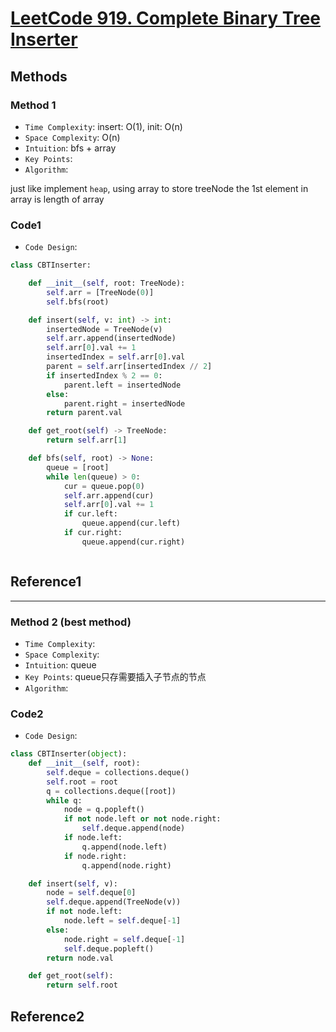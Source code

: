 # [LeetCode 919. Complete Binary Tree Inserter](https://leetcode-cn.com/problems/complete-binary-tree-inserter/)

## Methods

### Method 1

* `Time Complexity`: insert: O(1), init: O(n)
* `Space Complexity`: O(n)
* `Intuition`: bfs + array
* `Key Points`:
* `Algorithm`:

just like implement `heap`, using array to store treeNode
the 1st element in array is length of array

### Code1

* `Code Design`:

```python
class CBTInserter:

    def __init__(self, root: TreeNode):
        self.arr = [TreeNode(0)]
        self.bfs(root)

    def insert(self, v: int) -> int:
        insertedNode = TreeNode(v)
        self.arr.append(insertedNode)
        self.arr[0].val += 1
        insertedIndex = self.arr[0].val
        parent = self.arr[insertedIndex // 2]
        if insertedIndex % 2 == 0:
            parent.left = insertedNode
        else:
            parent.right = insertedNode
        return parent.val

    def get_root(self) -> TreeNode:
        return self.arr[1]

    def bfs(self, root) -> None:
        queue = [root]
        while len(queue) > 0:
            cur = queue.pop(0)
            self.arr.append(cur)
            self.arr[0].val += 1
            if cur.left:
                queue.append(cur.left)
            if cur.right:
                queue.append(cur.right)



```

## Reference1

----------------------

### Method 2 (best method)

* `Time Complexity`:
* `Space Complexity`:
* `Intuition`: queue
* `Key Points`: queue只存需要插入子节点的节点
* `Algorithm`:

### Code2

* `Code Design`:

```python
class CBTInserter(object):
    def __init__(self, root):
        self.deque = collections.deque()
        self.root = root
        q = collections.deque([root])
        while q:
            node = q.popleft()
            if not node.left or not node.right:
                self.deque.append(node)
            if node.left:
                q.append(node.left)
            if node.right:
                q.append(node.right)

    def insert(self, v):
        node = self.deque[0]
        self.deque.append(TreeNode(v))
        if not node.left:
            node.left = self.deque[-1]
        else:
            node.right = self.deque[-1]
            self.deque.popleft()
        return node.val

    def get_root(self):
        return self.root
```

## Reference2
